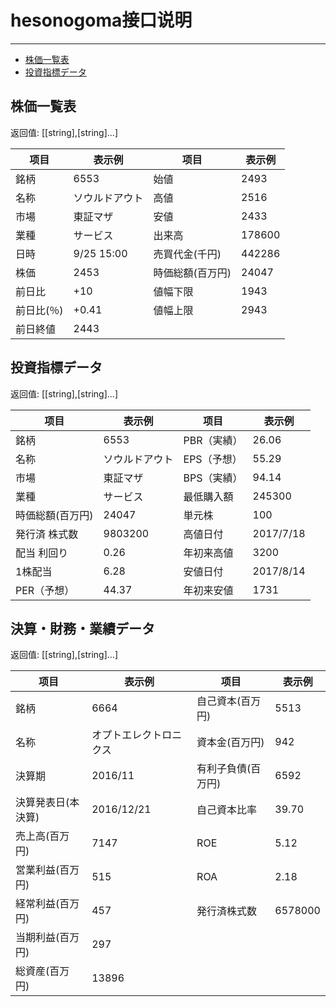 # hesonogoma接口说明

---

* [株価一覧表](#株価一覧表)
* [投資指標データ](#投資指標データ)

## 株価一覧表
返回值: [[string],[string]...]

| 项目   |   表示例  | 项目   |   表示例  |
|--------|-----------|--------|-----------|
| 銘柄   | 6553 | 始値   | 2493 |
| 名称   | ソウルドアウト | 高値   | 2516 |
| 市場   | 東証マザ | 安値   | 2433 |
| 業種   | サービス | 出来高   | 178600 |
| 日時   | 9/25 15:00 | 売買代金(千円)   | 442286 |
| 株価   | 2453 | 時価総額(百万円)   | 24047 |
| 前日比   | +10 | 値幅下限   | 1943 |
| 前日比(％)   | +0.41 | 値幅上限   | 2943 |
| 前日終値   | 2443 |

## 投資指標データ
返回值: [[string],[string]...]

| 项目   |   表示例  | 项目   |   表示例  |
|--------|-----------|--------|-----------|
| 銘柄   | 6553 | PBR（実績）   | 26.06 |
| 名称   | ソウルドアウト | EPS（予想）   | 55.29 |
| 市場   | 東証マザ | BPS（実績）   | 94.14 |
| 業種   | サービス | 最低購入額   | 245300 |
| 時価総額(百万円)   | 24047 | 単元株   | 100 |
| 発行済 株式数   | 9803200 | 高値日付   | 2017/7/18 |
| 配当 利回り   | 0.26 | 年初来高値   | 3200 |
| 1株配当   | 6.28 | 安値日付   | 2017/8/14 |
| PER（予想）   | 44.37 | 年初来安値   | 1731 |

## 決算・財務・業績データ
返回值: [[string],[string]...]

| 项目   |   表示例  | 项目   |   表示例  |
|--------|-----------|--------|-----------|
| 銘柄   | 6664 | 自己資本(百万円)   | 5513 |
| 名称   | オプトエレクトロニクス | 資本金(百万円)   | 942 |
| 決算期   | 2016/11 | 有利子負債(百万円)   | 6592 |
| 決算発表日(本決算)   | 2016/12/21 | 自己資本比率   | 39.70 |
| 売上高(百万円)   | 7147 | ROE   | 5.12 |
| 営業利益(百万円)  | 515 | ROA   | 2.18 |
| 経常利益(百万円)   | 457 | 発行済株式数   | 6578000 |
| 当期利益(百万円)   | 297 |
| 総資産(百万円)   | 13896 |
